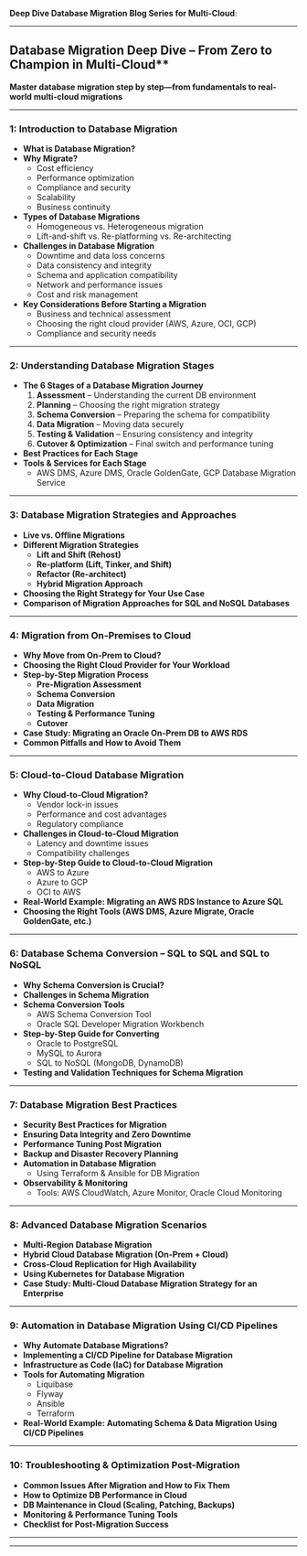 **Deep Dive Database Migration Blog Series for Multi-Cloud**:

---

## Database Migration Deep Dive – From Zero to Champion in Multi-Cloud**
**Master database migration step by step—from fundamentals to real-world multi-cloud migrations**

---

### **1: Introduction to Database Migration**
- **What is Database Migration?**
- **Why Migrate?**
  - Cost efficiency
  - Performance optimization
  - Compliance and security
  - Scalability
  - Business continuity
- **Types of Database Migrations**
  - Homogeneous vs. Heterogeneous migration
  - Lift-and-shift vs. Re-platforming vs. Re-architecting
- **Challenges in Database Migration**
  - Downtime and data loss concerns
  - Data consistency and integrity
  - Schema and application compatibility
  - Network and performance issues
  - Cost and risk management
- **Key Considerations Before Starting a Migration**
  - Business and technical assessment
  - Choosing the right cloud provider (AWS, Azure, OCI, GCP)
  - Compliance and security needs

---

### **2: Understanding Database Migration Stages**
- **The 6 Stages of a Database Migration Journey**
  1. **Assessment** – Understanding the current DB environment
  2. **Planning** – Choosing the right migration strategy
  3. **Schema Conversion** – Preparing the schema for compatibility
  4. **Data Migration** – Moving data securely
  5. **Testing & Validation** – Ensuring consistency and integrity
  6. **Cutover & Optimization** – Final switch and performance tuning
- **Best Practices for Each Stage**
- **Tools & Services for Each Stage**
  - AWS DMS, Azure DMS, Oracle GoldenGate, GCP Database Migration Service

---

### **3: Database Migration Strategies and Approaches**
- **Live vs. Offline Migrations**
- **Different Migration Strategies**
  - **Lift and Shift (Rehost)**
  - **Re-platform (Lift, Tinker, and Shift)**
  - **Refactor (Re-architect)**
  - **Hybrid Migration Approach**
- **Choosing the Right Strategy for Your Use Case**
- **Comparison of Migration Approaches for SQL and NoSQL Databases**

---

### **4: Migration from On-Premises to Cloud**
- **Why Move from On-Prem to Cloud?**
- **Choosing the Right Cloud Provider for Your Workload**
- **Step-by-Step Migration Process**
  - **Pre-Migration Assessment**
  - **Schema Conversion**
  - **Data Migration**
  - **Testing & Performance Tuning**
  - **Cutover**
- **Case Study: Migrating an Oracle On-Prem DB to AWS RDS**
- **Common Pitfalls and How to Avoid Them**

---

### **5: Cloud-to-Cloud Database Migration**
- **Why Cloud-to-Cloud Migration?**
  - Vendor lock-in issues
  - Performance and cost advantages
  - Regulatory compliance
- **Challenges in Cloud-to-Cloud Migration**
  - Latency and downtime issues
  - Compatibility challenges
- **Step-by-Step Guide to Cloud-to-Cloud Migration**
  - AWS to Azure
  - Azure to GCP
  - OCI to AWS
- **Real-World Example: Migrating an AWS RDS Instance to Azure SQL**
- **Choosing the Right Tools (AWS DMS, Azure Migrate, Oracle GoldenGate, etc.)**

---

### **6: Database Schema Conversion – SQL to SQL and SQL to NoSQL**
- **Why Schema Conversion is Crucial?**
- **Challenges in Schema Migration**
- **Schema Conversion Tools**
  - AWS Schema Conversion Tool
  - Oracle SQL Developer Migration Workbench
- **Step-by-Step Guide for Converting**
  - Oracle to PostgreSQL
  - MySQL to Aurora
  - SQL to NoSQL (MongoDB, DynamoDB)
- **Testing and Validation Techniques for Schema Migration**

---

### **7: Database Migration Best Practices**
- **Security Best Practices for Migration**
- **Ensuring Data Integrity and Zero Downtime**
- **Performance Tuning Post Migration**
- **Backup and Disaster Recovery Planning**
- **Automation in Database Migration**
  - Using Terraform & Ansible for DB Migration
- **Observability & Monitoring**
  - Tools: AWS CloudWatch, Azure Monitor, Oracle Cloud Monitoring

---

### **8: Advanced Database Migration Scenarios**
- **Multi-Region Database Migration**
- **Hybrid Cloud Database Migration (On-Prem + Cloud)**
- **Cross-Cloud Replication for High Availability**
- **Using Kubernetes for Database Migration**
- **Case Study: Multi-Cloud Database Migration Strategy for an Enterprise**

---

### **9: Automation in Database Migration Using CI/CD Pipelines**
- **Why Automate Database Migrations?**
- **Implementing a CI/CD Pipeline for Database Migration**
- **Infrastructure as Code (IaC) for Database Migration**
- **Tools for Automating Migration**
  - Liquibase
  - Flyway
  - Ansible
  - Terraform
- **Real-World Example: Automating Schema & Data Migration Using CI/CD Pipelines**

---

### **10: Troubleshooting & Optimization Post-Migration**
- **Common Issues After Migration and How to Fix Them**
- **How to Optimize DB Performance in Cloud**
- **DB Maintenance in Cloud (Scaling, Patching, Backups)**
- **Monitoring & Performance Tuning Tools**
- **Checklist for Post-Migration Success**

---



---

